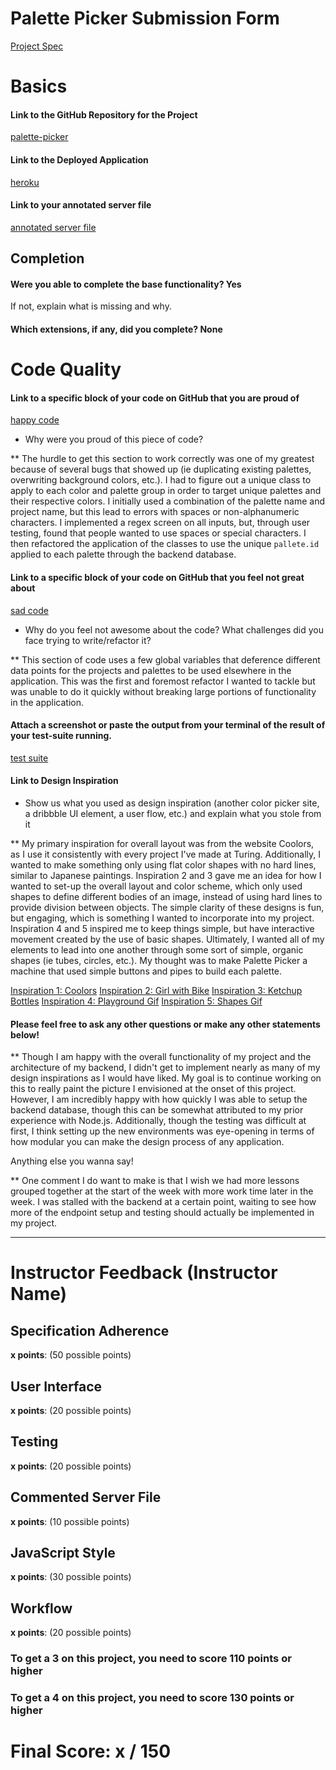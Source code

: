 # Palette Picker Submission Form

[Project Spec](http://frontend.turing.io/projects/palette-picker.html)

# Basics

#### Link to the GitHub Repository for the Project
[palette-picker](https://github.com/HartiganHM/palette-picker)

#### Link to the Deployed Application
[heroku](https://palettepicker.herokuapp.com/)

#### Link to your annotated server file
[annotated server file](https://github.com/HartiganHM/palette-picker/blob/master/server.js)

## Completion

#### Were you able to complete the base functionality? **Yes**

If not, explain what is missing and why.

#### Which extensions, if any, did you complete? **None**

# Code Quality

#### Link to a specific block of your code on GitHub that you are proud of
[happy code](https://github.com/HartiganHM/palette-picker/blob/9c31aace7dd7de47d8996d8b69655efe1ca99330/public/js/scripts.js#L329-L357)

* Why were you proud of this piece of code?

** The hurdle to get this section to work correctly was one of my greatest because of several bugs that showed up (ie duplicating existing palettes, overwriting background colors, etc.). I had to figure out a unique class to apply to each color and palette group in order to target unique palettes and their respective colors. I initially used a combination of the palette name and project name, but this lead to errors with spaces or non-alphanumeric characters. I implemented a regex screen on all inputs, but, through user testing, found that people wanted to use spaces or special characters. I then refactored the application of the classes to use the unique `pallete.id` applied to each palette through the backend database.

#### Link to a specific block of your code on GitHub that you feel not great about
[sad code](https://github.com/HartiganHM/palette-picker/blob/9c31aace7dd7de47d8996d8b69655efe1ca99330/public/js/scripts.js#L90-L124)

* Why do you feel not awesome about the code? What challenges did you face trying to write/refactor it?

** This section of code uses a few global variables that deference different data points for the projects and palettes to be used elsewhere in the application. This was the first and foremost refactor I wanted to tackle but was unable to do it quickly without breaking large portions of functionality in the application.

#### Attach a screenshot or paste the output from your terminal of the result of your test-suite running.

[test suite](https://i.imgur.com/H07Wvld.png)

#### Link to Design Inspiration

* Show us what you used as design inspiration (another color picker site, a dribbble UI element, a user flow, etc.) and explain what you stole from it

** My primary inspiration for overall layout was from the website Coolors, as I use it consistently with every project I've made at Turing. Additionally, I wanted to make something only using flat color shapes with no hard lines, similar to Japanese paintings. Inspiration 2 and 3 gave me an idea for how I wanted to set-up the overall layout and color scheme, which only used shapes to define different bodies of an image, instead of using hard lines to provide division between objects. The simple clarity of these designs is fun, but engaging, which is something I wanted to incorporate into my project. Inspiration 4 and 5 inspired me to keep things simple, but have interactive movement created by the use of basic shapes. Ultimately, I wanted all of my elements to lead into one another through some sort of simple, organic shapes (ie tubes, circles, etc.). My thought was to make Palette Picker a machine that used simple buttons and pipes to build each palette.

[Inspiration 1: Coolors](https://coolors.co/495867-577399-bdd5ea-f7f7ff-fe5f55)
[Inspiration 2: Girl with Bike](https://dribbble.com/shots/3888881-Girl-With-Her-Bike)
[Inspiration 3: Ketchup Bottles](https://dribbble.com/shots/4131216-Ketchup)
[Inspiration 4: Playground Gif](https://dribbble.com/shots/3947591-Playground)
[Inspiration 5: Shapes Gif](https://dribbble.com/shots/3867318-Shapes)

#### Please feel free to ask any other questions or make any other statements below!

** Though I am happy with the overall functionality of my project and the architecture of my backend, I didn't get to implement nearly as many of my design inspirations as I would have liked. My goal is to continue working on this to really paint the picture I envisioned at the onset of this project. However, I am incredibly happy with how quickly I was able to setup the backend database, though this can be somewhat attributed to my prior experience with Node.js. Additionally, though the testing was difficult at first, I think setting up the new environments was eye-opening in terms of how modular you can make the design process of any application.

Anything else you wanna say!

** One comment I do want to make is that I wish we had more lessons grouped together at the start of the week with more work time later in the week. I was stalled with the backend at a certain point, waiting to see how more of the endpoint setup and testing should actually be implemented in my project.

-----


# Instructor Feedback (Instructor Name)

## Specification Adherence

**x points**: (50 possible points)

## User Interface

**x points**: (20 possible points)

## Testing

**x points**: (20 possible points)

## Commented Server File

**x points**: (10 possible points)

## JavaScript Style

**x points**: (30 possible points)

## Workflow

**x points**: (20 possible points)


### To get a 3 on this project, you need to score 110 points or higher
### To get a 4 on this project, you need to score 130 points or higher

# Final Score: x / 150
